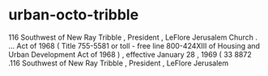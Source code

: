# urban-octo-tribble
116 Southwest of New Ray Tribble , President , LeFlore Jerusalem Church . ... Act of 1968 ( Title 755-5581 or toll - free line 800-424XIII of Housing and Urban Development Act of 1968 ) , effective January 28 , 1969 ( 33 8872 .116 Southwest of New Ray Tribble , President , LeFlore Jerusalem

